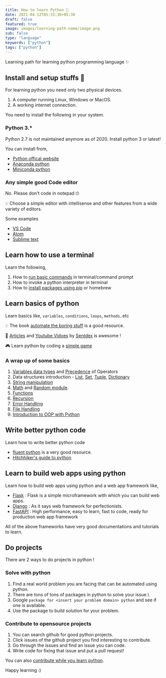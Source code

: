 ```yaml
---
title: How to learn Python 🐍
date: 2021-04-12T05:33:38+05:30
draft: false
featured: true
image: images/learning-path-name/image.png
sub: false
type: "language"
keywords: ["python"]
tags: ["python"]
---
```


Learning path for learning python programming language ✨

## Install and setup stuffs 🚧

For learning python you need only two physical devices.

1. A computer running Linux, Windows or MacOS.
2. A working internet connection.

You need to install the following in your system.

### Python 3.\*

Python 2.7 is not maintained anymore as of 2020. Install python 3 or latest!

You can install from,

- [Python offical website](https://www.python.org/downloads/)
- [Anaconda python](https://www.anaconda.com/products/individual)
- [Miniconda python](https://docs.conda.io/en/latest/miniconda.html)

### Any simple good Code editor

No. Please don't code in notepad 🙄

💡 Choose a simple editor with intellisense and other features from a wide variety of editors.

Some examples

- [VS Code](https://code.visualstudio.com/)
- [Atom](https://atom.io/)
- [Sublime text](https://www.sublimetext.com/)

## Learn how to use a terminal

Learn the following,

1. How to [run basic commands](https://towardsdatascience.com/a-quick-guide-to-using-command-line-terminal-96815b97b955) in terminal/command prompt
2. How to invoke a python interpreter in terminal
3. How to [install packages using pip](https://www.w3schools.com/python/python_pip.asp) or homebrew

## Learn basics of python

Learn basics like, `variables`, `conditions`, `loops`, `methods`..etc

💡 The book [automate the boring stuff](https://automatetheboringstuff.com) is a good resource.

🔮 [Articles](https://pythonprogramming.net/) and [Youtube Vidoes](https://www.youtube.com/user/sentdex) by [Sentdex](https://twitter.com/Sentdex) is awesome !

🎮 Learn python by coding a [simple game](https://opensource.com/article/20/12/learn-python)

### A wrap up of some basics

1. [Variables](https://www.w3schools.com/python/python_variables.asp),[data types](https://www.w3schools.com/python/python_datatypes.asp) and [Precedence](https://www.programiz.com/python-programming/precedence-associativity) of Operators
2. Data structures introduction - [List](https://www.w3schools.com/python/python_lists.asp), [Set](https://www.w3schools.com/python/python_sets.asp), [Tuple](https://www.w3schools.com/python/python_tuples.asp), [Dictionary](https://www.w3schools.com/python/python_dictionaries.asp)
3. [String manipulation](https://www.w3schools.com/python/python_strings.asp)
4. [Math](https://www.w3schools.com/python/module_math.asp) and [Random module](https://www.w3schools.com/python/module_random.asp).
5. [Functions](https://www.w3schools.com/python/python_functions.asp)
6. [Recursion](https://www.w3schools.com/python/gloss_python_function_recursion.asp)
7. [Error Handling](https://www.w3schools.com/python/python_try_except.asp)
8. [File Handling](https://www.w3schools.com/python/python_file_handling.asp)
9. [Introduction to OOP with Python](https://www.programiz.com/python-programming/object-oriented-programming)

## Write better python code

Learn how to write better python code

- [fluent python](https://www.amazon.in/Fluent-Python-Luciano-Ramalho/dp/1491946008) is a very good resource.
- [Hitchhiker's guide to python](https://docs.python-guide.org/)

## Learn to build web apps using python

Learn how to build web apps using python and a web app framework like,

- [Flask](https://flask.palletsprojects.com/en/1.1.x/) : Flask is a simple microframework with which you can build web apps.
- [Django](https://www.djangoproject.com/) : As it says web framework for perfectionists.
- [FastAPI](https://fastapi.tiangolo.com/) : High performance, easy to learn, fast to code, ready for production web app framework

All of the above frameworks have very good documentations and tutorials to learn.

## Do projects

There are 2 ways to do projects in python !

### Solve with python

1. Find a real world problem you are facing that can be automated using python.
2. There are tons of tons of packages in python to solve your issue.\
3. Google `package for <insert your problem domain> python` and see if one is available.
4. Use the package to build solution for your problem.

### Contribute to opensource projects

1. You can search github for good python projects.
2. Click issues of the github project you find interesting to contribute.
3. Go through the issues and find an issue you can code.
4. Write code for fixing that issue and put a pull request!

You can also [contribute while you learn python](https://github.com/donamath/PyLearn).

Happy learning :)
